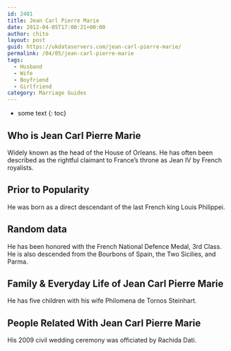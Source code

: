 ```yaml
---
id: 2401
title: Jean Carl Pierre Marie
date: 2012-04-05T17:00:21+00:00
author: chito
layout: post
guid: https://ukdataservers.com/jean-carl-pierre-marie/
permalink: /04/05/jean-carl-pierre-marie
tags:
  - Husband
  - Wife
  - Boyfriend
  - Girlfriend
category: Marriage Guides
---
```


* some text
{: toc}
          
          
## Who is  Jean Carl Pierre Marie
                  
                  
                  
Widely known as the head of the House of Orleans. He has often been described as the rightful claimant to France&#8217;s throne as Jean IV by French royalists. 
                  
                
                
                
## Prior to Popularity 
                  
                  
                  
He was born as a direct descendant of the last French king Louis Philippei. 
                  
                
                
                
## Random data 
                  
                  
                  
He has been honored with the French National Defence Medal, 3rd Class. He is also descended from the Bourbons of Spain, the Two Sicilies, and Parma.
                  
                
                
                
## Family & Everyday Life of Jean Carl Pierre Marie
                  
                  
                  
He has five children with his wife Philomena de Tornos Steinhart. 
                  
                
                
                
## People Related With  Jean Carl Pierre Marie
                  
                  
                  
His 2009 civil wedding ceremony was officiated by Rachida Dati.
                  
                
              
            
          
          
          
    
    
  
